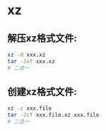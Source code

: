 # xz
## 解压xz格式文件:
```bash
xz -d xxx.xz
tar -Jxf xxx.xz
# 二选一
```

## 创建xz格式文件:
```bash
xz -z xxx.file
tar -Jcf xxx.file.xz xxx.file
# 二选一
```


